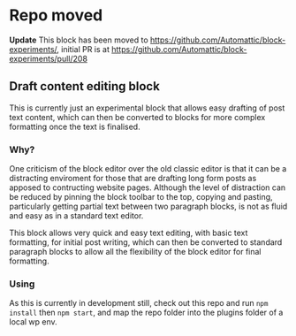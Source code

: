 # Repo moved

**Update** This block has been moved to https://github.com/Automattic/block-experiments/, initial PR is at https://github.com/Automattic/block-experiments/pull/208

## Draft content editing block

This is currently just an experimental block that allows easy drafting of post text content, which can then be converted to blocks for more complex formatting once the text is finalised.

### Why?

One criticism of the block editor over the old classic editor is that it can be a distracting enviroment for those that are drafting long form posts as apposed to contructing website pages. Although the level of distraction can be reduced by pinning the block toolbar to the top, copying and pasting, particularly getting partial text between two paragraph blocks, is not as fluid and easy as in a standard text editor.

This block allows very quick and easy text editing, with basic text formatting, for initial post writing, which can then be converted to standard paragraph blocks to allow all the flexibility of the block editor for final formatting.

### Using

As this is currently in development still, check out this repo and run `npm install` then `npm start`, and map the repo folder into the plugins folder of a local wp env.
